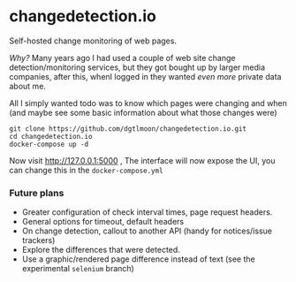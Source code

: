 #  changedetection.io

Self-hosted change monitoring of web pages.

_Why?_ Many years ago I had used a couple of web site change detection/monitoring services, 
but they got bought up by larger media companies, after this, whenI logged in they
wanted _even more_ private data about me.

All I simply wanted todo was to know which pages were changing and when (and maybe see
some basic information about what those changes were)

```
git clone https://github.com/dgtlmoon/changedetection.io.git
cd changedetection.io
docker-compose up -d

```  

Now visit http://127.0.0.1:5000 , The interface will now expose the UI, you can change this in the `docker-compose.yml`

### Future plans

- Greater configuration of check interval times, page request headers.
- General options for timeout, default headers
- On change detection, callout to another API (handy for notices/issue trackers)
- Explore the differences that were detected.
- Use a graphic/rendered page difference instead of text (see the experimental `selenium` branch)

 

